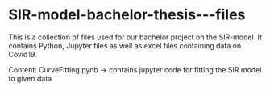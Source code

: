 # SIR-model-bachelor-thesis---files
This is a collection of files used for our bachelor project on the SIR-model. It contains Python, Jupyter files as well as excel files containing data on Covid19. 

  Content:
  CurveFitting.pynb -> contains jupyter code for fitting the SIR model to given data
